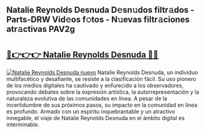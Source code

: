 ## Natalie Reynolds Desnuda D𝚎sn𝚞dos filtr𝚊dos - Parts-DRW Vid𝚎os f𝚘tos - N𝚞evas filtr𝚊ciones atr𝚊ctivas PAV2g

# <h2><a href="http://mbdjoe.tromn.icu/?c=Natalie+Reynolds+Desnuda">🔗👉👉👉 Natalie Reynolds Desnuda 🔗🔗</a></h2>

[![Natalie Reynolds Desnuda nuevo](https://i.imgur.com/pEAQMta.gif)](http://mbdjoe.tromn.icu/?c=Natalie+Reynolds+Desnuda)
Natalie Reynolds Desnuda, un individuo multifacético y desafiante, se resiste a la clasificación fácil. Su uso pionero de los medios digitales ha cautivado y enfurecido a los observadores, provocando debates sobre la expresión artística, la autorrepresentación y la naturaleza evolutiva de las comunidades en línea. A pesar de la incertidumbre de sus próximos pasos, su impacto en la comunidad en línea es profundo. Armado con un espíritu inquebrantable y un atractivo innegable, el viaje de Natalie Reynolds Desnuda en el ámbito digital es interminable.

